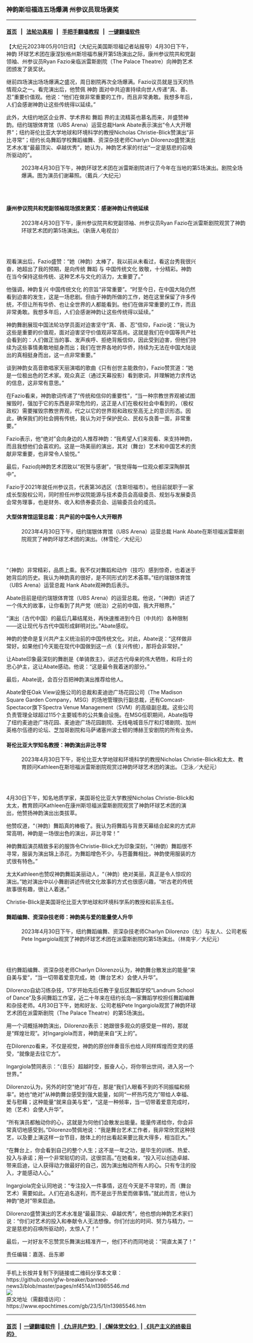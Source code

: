 ### 神韵斯坦福连五场爆满 州参议员现场褒奖
------------------------

#### [首页](https://github.com/gfw-breaker/banned-news3/blob/master/README.md) &nbsp;&nbsp;|&nbsp;&nbsp; [法轮功真相](https://github.com/begood0513/basic/blob/master/README.md)  &nbsp;&nbsp;|&nbsp;&nbsp; [手把手翻墙教程](https://github.com/gfw-breaker/guides/wiki)  &nbsp;&nbsp;|&nbsp;&nbsp; [一键翻墙软件](https://github.com/gfw-breaker/nogfw/blob/master/README.md)  



<div><p>
 【大纪元2023年05月01日讯】（大纪元美国斯坦福记者站报导）4月30日下午，
 <ok href="https://www.epochtimes.com/gb/tag/%E7%A5%9E%E9%9F%B5.html">
  神韵
 </ok>
 环球艺术团在康涅狄格州斯坦福市展开第5场演出之际，康州参议院共和党副领袖、州参议员Ryan Fazio亲临派雷斯剧院（The Palace Theatre）向神韵艺术团颁发了褒奖状。
</p>
<p>
 继前四场演出场场爆满之盛况，周日剧院再次全场爆满。Fazio议员就是当天的热情观众之一。看完演出后，他赞佩
 <ok href="https://www.epochtimes.com/gb/tag/%E7%A5%9E%E9%9F%B5.html">
  神韵
 </ok>
 面对中共迫害持续向世人传递“真、善、忍”重要价值观。他说：“他们在做非常重要的工作，而且非常勇敢。我想多年后，人们会感谢神韵让这些传统得以延续。”
</p>
<p>
 此外，大纽约地区企业界、学术界和
 <ok href="https://www.epochtimes.com/gb/tag/%E8%88%9E%E8%B9%88.html">
  舞蹈
 </ok>
 界的主流精英也慕名而来，并盛赞神韵。纽约瑞银体育馆（UBS Arena）运营总裁Hank Abate表示演出“令人大开眼界”；纽约哥伦比亚大学地球和环境科学的教授Nicholas Christie-Blick赞演出“非比寻常”；纽约长岛舞蹈学校舞蹈编舞、资深杂技老师Charlyn Dilorenzo盛赞演出艺术水准“最最顶尖、卓越优秀”，她认为，神韵艺术家的付出“一定是慈悲的召唤所驱动的”。
</p>
<figure aria-describedby="caption-attachment-13985554" class="wp-caption aligncenter" id="attachment_13985554" style="width: 600px">
 <ok href="https://i.epochtimes.com/assets/uploads/2023/05/id13985554-2304301847171973.jpg" target="_blank">
  <img alt="" class="size-large wp-image-13985554" src="https://i.epochtimes.com/assets/uploads/2023/05/id13985554-2304301847171973-600x400.jpg" title=""/>
 </ok>
 <br/><figcaption class="wp-caption-text" id="caption-attachment-13985554">
  2023年4月30日下午，神韵环球艺术团在派雷斯剧院进行了今年在当地的第5场演出。剧院全场爆满。图为演员们谢幕照。（戴兵／大纪元）
 </figcaption><br/>
</figure><br/>
<h4>
 康州参议院共和党副领袖现场颁发褒奖：感谢神韵让传统延续
</h4>
<figure aria-describedby="caption-attachment-13985555" class="wp-caption aligncenter" id="attachment_13985555" style="width: 600px">
 <ok href="https://i.epochtimes.com/assets/uploads/2023/05/id13985555-2304301812522124.jpg" target="_blank">
  <img alt="" class="size-large wp-image-13985555" src="https://i.epochtimes.com/assets/uploads/2023/05/id13985555-2304301812522124-600x400.jpg" title=""/>
 </ok>
 <br/><figcaption class="wp-caption-text" id="caption-attachment-13985555">
  2023年4月30日下午，康州参议院共和党副领袖、州参议员Ryan Fazio在派雷斯剧院观赏了神韵环球艺术团的第5场演出。（新唐人电视台）
 </figcaption><br/>
</figure><br/>
<p>
 观看演出后，Fazio盛赞：“她（神韵）太棒了，我以前从未看过，看这台秀我很兴奋，她超出了我的预期，是向传统
 <ok href="https://www.epochtimes.com/gb/tag/%E8%88%9E%E8%B9%88.html">
  舞蹈
 </ok>
 与
 <ok href="https://www.epochtimes.com/gb/tag/%E4%B8%AD%E5%9B%BD%E4%BC%A0%E7%BB%9F%E6%96%87%E5%8C%96.html">
  中国传统文化
 </ok>
 致敬，十分精彩。神韵在当今保持这些传统、这种艺术与文化的活力，太重要了。”
</p>
<p>
 他强调，神韵复兴
 <ok href="https://www.epochtimes.com/gb/tag/%E4%B8%AD%E5%9B%BD%E4%BC%A0%E7%BB%9F%E6%96%87%E5%8C%96.html">
  中国传统文化
 </ok>
 的宗旨“非常重要”。“时至今日，在中国大陆仍然看到迫害的发生，这是一场悲剧。但由于神韵所做的工作，她在这里保留了许多传统，不但让所有华侨、也让全世界的人都能看到。他们在做非常重要的工作，而且非常勇敢。我想多年后，人们会感谢神韵让这些传统得以延续。”
</p>
<p>
 神韵舞剧展现中国法轮功学员面对迫害坚守“真、善、忍”信仰，Fazio说：“我认为这些是重要的价值观，面对迫害坚守价值观非常高尚。这就是我们在中国等共产社会看到的：人们做正当的事、发声疾呼、拒绝背叛信仰，因此受到迫害，但他们持续为这些事情勇敢地挺身而出；我们在世界各地的华侨，持续为无法在中国大陆说出的真相挺身而出，这一点非常重要。”
</p>
<p>
 谈到神韵女高音歌唱家天丽演唱的歌曲《只有创世主能救你》，Fazio赞赏道：“她是一位极出色的艺术家。观众真正（通过天幕投影）看到歌词，并理解她力求传达的信息，这非常有意思。”
</p>
<p>
 在Fazio看来，神韵歌词传递了“传统和信仰的重要性”，“当一种宗教世界观被试图摧毁时，强加于它的东西是非常危险的，这正是人们在极权社会中看到的，（极权政权）需要摧毁宗教世界观，代之以它的世界观和政权至高无上的意识形态。因此，确保我们的社会拥有传统，我认为对于保护民众、民权与良善一面，非常重要。”
</p>
<p>
 Fazio表示，他“绝对”会向身边的人推荐神韵：“我希望人们来观看、来支持神韵，而且我想他们会喜欢的。这是一场美丽的演出，其对（舞台）艺术和中国艺术的贡献非常重要，也非常令人愉悦。”
</p>
<p>
 最后，Fazio向神韵艺术团致以“祝贺与感谢”，“我觉得每一位观众都深深陶醉其中”。
</p>
<p>
 Fazio于2021年就任州参议员，代表第36选区（含斯坦福市）。他目前就职于一家成长型股权公司，同时担任州参议院能源与技术委员会高级委员、规划与发展委员会常务理事，也是财务、收入和债券委员会、运输委员会的成员。
</p>
<h4>
 大型体育馆运营总裁：共产前的中国令人大开眼界
</h4>
<figure aria-describedby="caption-attachment-13985556" class="wp-caption aligncenter" id="attachment_13985556" style="width: 600px">
 <ok href="https://i.epochtimes.com/assets/uploads/2023/05/id13985556-2304301649272124.jpg" target="_blank">
  <img alt="" class="size-large wp-image-13985556" src="https://i.epochtimes.com/assets/uploads/2023/05/id13985556-2304301649272124-600x400.jpg" title=""/>
 </ok>
 <br/><figcaption class="wp-caption-text" id="caption-attachment-13985556">
  2023年4月30日下午，纽约瑞银体育馆（UBS Arena）运营总裁 Hank Abate在斯坦福派雷斯剧院观赏了神韵环球艺术团的演出。（林雪伦／大纪元）
 </figcaption><br/>
</figure><br/>
<p>
 “（神韵）非常精彩，品质上乘。我不仅对舞蹈和动作（技巧）感到惊奇，也着迷于她背后的历史。我认为神韵真的很好，是不同形式的艺术荟萃。”纽约瑞银体育馆（UBS Arena）运营总裁 Hank Abate观神韵后表示。
</p>
<p>
 Abate目前是纽约瑞银体育馆（UBS Arena）的运营总裁。他说，“（神韵）讲述了一个伟大的故事，让你看到了共产党（统治）之前的中国，我大开眼界。”
</p>
<p>
 “演出（古代中国）的最后几幕结尾处，再快速推进到今日（中共的）各种限制——这让现代与古代中国形成鲜明对比。”Abate感叹。
</p>
<p>
 神韵的使命是复兴共产主义统治前的中国传统文化。对此，Abate说：“这样做非常好。如果他们今天能在现代中国做到这一点（复兴传统），那将会非常好。”
</p>
<p>
 让Abate印象最深刻的舞剧是《单骑救主》，讲述古代母亲的伟大牺牲，和将士的忠心护主，这让Abate感动。他说：“这是最令我着迷的部分。”
</p>
<p>
 最后，Abate说，会百分百把神韵演出推荐给他人。
</p>
<p>
 Abate曾任Oak View设施公司的总裁和麦迪逊广场花园公司（The Madison Square Garden Company，MSG）的场地管理执行副总裁，还有Comcast-Spectacor旗下Spectra Venue Management（SVM）的高级副总裁。这些公司负责管理全球超过115个主要城市的公共集会设施。在MSG任职期间，Abate指导了纽约麦迪逊广场花园、麦迪逊广场花园剧院、无线电城音乐厅和灯塔剧院、加州英格尔伍德的论坛、芝加哥剧院和马萨诸塞州波士顿的博赫王安剧院的所有业务。
</p>
<h4>
 哥伦比亚大学知名教授：神韵演出非比寻常
</h4>
<figure aria-describedby="caption-attachment-13985558" class="wp-caption aligncenter" id="attachment_13985558" style="width: 600px">
 <ok href="https://i.epochtimes.com/assets/uploads/2023/05/id13985558-2304301620362124.jpg" target="_blank">
  <img alt="" class="size-large wp-image-13985558" src="https://i.epochtimes.com/assets/uploads/2023/05/id13985558-2304301620362124-600x400.jpg" title=""/>
 </ok>
 <br/><figcaption class="wp-caption-text" id="caption-attachment-13985558">
  2023年4月30日下午，哥伦比亚大学地球和环境科学的教授Nicholas Christie-Blick和太太、教育顾问Kathleen在斯坦福派雷斯剧院观赏过神韵环球艺术团的演出。（卫泳／大纪元）
 </figcaption><br/>
</figure><br/>
<p>
 4月30日下午，知名地质学家，美国哥伦比亚大学教授Nicholas Christie-Blick和太太，教育顾问Kathleen在康州斯坦福派雷斯剧院观赏了神韵环球艺术团的演出，他赞扬神韵演出出类拔萃。
</p>
<p>
 他赞叹道，“（神韵）舞蹈真的棒极了。我认为将舞蹈与背景天幕结合起来的方式非常高明，神韵是一场很出色的演出，非比寻常！”
</p>
<p>
 神韵舞蹈演员精致多彩的服饰令Christie-Blick尤为印象深刻，“（神韵）舞蹈很不寻常，服装为演出锦上添花，为舞蹈增色不少。与芭蕾舞相比，神韵使用服装的方式很有特色。”
</p>
<p>
 太太Kathleen也赞叹神韵舞蹈美丽动人，“（神韵）绝对美丽，真正是令人惊叹的演出。”她对演出中以小舞剧讲述传统文化故事的方式也很感兴趣，“听古老的传统故事很有趣，很让人着迷。”
</p>
<p>
 Christie-Blick是美国哥伦比亚大学地球和环境科学系的教授和前系主任。
</p>
<h4>
 舞蹈编舞、资深杂技老师：神韵美与爱的能量使人升华
</h4>
<figure aria-describedby="caption-attachment-13985559" class="wp-caption aligncenter" id="attachment_13985559" style="width: 600px">
 <ok href="https://i.epochtimes.com/assets/uploads/2023/05/id13985559-2304301627152124.jpg" target="_blank">
  <img alt="" class="size-large wp-image-13985559" src="https://i.epochtimes.com/assets/uploads/2023/05/id13985559-2304301627152124-600x400.jpg" title=""/>
 </ok>
 <br/><figcaption class="wp-caption-text" id="caption-attachment-13985559">
  2023年4月30日下午，纽约舞蹈编舞、资深杂技老师Charlyn Dilorenzo（左）与友人、公司老板Pete Ingargiola观赏了神韵环球艺术团在派雷斯剧院的第5场演出。（林南宇／大纪元）
 </figcaption><br/>
</figure><br/>
<p>
 纽约舞蹈编舞、资深杂技老师Charlyn Dilorenzo认为，神韵舞台散发出的能量“来自美与爱”，“当一切带着爱意完成，她（舞台艺术）会使人升华”。
</p>
<p>
 Dilorenzo自幼习练杂技，17岁开始先后任教于皇后区舞蹈学校“Landrum School of Dance”及多间舞蹈工作室，近二十年来在纽约长岛一家舞蹈学校担任舞蹈编舞和杂技老师。4月30日下午，她和好友、公司老板Pete Ingargiola观赏了神韵环球艺术团在派雷斯剧院（The Palace Theatre）的第5场演出。
</p>
<p>
 用一个词概括神韵演出，Dilorenzo表示：她跟很多观众的感受是一样的，那就是“辉煌壮观”。对Ingargiola而言，神韵是来自“天上的”。
</p>
<p>
 在Dilorenzo看来，不仅是视觉，神韵的原创伴奏音乐也给人同样辉煌而空灵的感受，“就像是去往它方”。
</p>
<p>
 Ingargiola赞同表示：“（音乐）超越时空，振奋人心，将你带出世间，进入另一个世界。”
</p>
<p>
 Dilorenzo认为，另外的时空“绝对”存在，那是“我们人眼看不到的不同振幅和频率”。她也“绝对”从神韵舞台感受到强大能量，如同“一杯热巧克力”带给人幸福、爱与慰藉；这种能量“就来自美与爱”，“这是一种频率，当一切带着爱意完成时，她（艺术）会使人升华”。
</p>
<p>
 “所有演员都触动你的心，这就是为何他们会散发出能量。能量传递给你，你会非常真切地感受到。”Dilorenzo赞佩地说：“我是舞台艺术工作者，我非常欣赏这种技艺，以及要上演这样一台节目，肢体上的付出看起来要比我大得多，相当巨大。”
</p>
<p>
 “在舞台上，你会看到自己的整个人生；这不是一年之功，是毕生的训练、热爱、投入与承诺；用一个非常贴切的词，这很崇高。”在她看来，“投入可以创造卓越、带来启迪，让人获得动力做最好的自己，因为演出触动所有人的心。只有专注的投入，才能感动人心。”
</p>
<p>
 Ingargiola完全认同地说：“专注投入一件事情，这在今天是不寻常的，而（舞台艺术）需要如此。人们在追名逐利，而不是出于热爱而做事情。”就此而言，他认为神韵“绝对”带来启迪。
</p>
<p>
 Dilorenzo盛赞演出的艺术水准是“最最顶尖、卓越优秀”，他也想向神韵艺术家们说：“你们对艺术的投入和奉献令人无法想像。你们付出的时间、努力与精力，一定是慈悲的召唤所驱动的，太惊人了！”
</p>
<p>
 最后，一对好友不忘赞赏乐舞演出精准齐一，他们不约而同地说：“简直太美了！”
</p>
<p>
 责任编辑：嘉莲、岳东卿
</p>
</div>
<hr/>
手机上长按并复制下列链接或二维码分享本文章：<br/>
https://github.com/gfw-breaker/banned-news3/blob/master/pages/nf4514/n13985546.md <br/>
<a href='https://github.com/gfw-breaker/banned-news3/blob/master/pages/nf4514/n13985546.md'><img src='https://github.com/gfw-breaker/banned-news3/blob/master/pages/nf4514/n13985546.md.png'/></a> <br/>
原文地址（需翻墙访问）：https://www.epochtimes.com/gb/23/5/1/n13985546.htm


------------------------
#### [首页](https://github.com/gfw-breaker/banned-news3/blob/master/README.md) &nbsp;|&nbsp; [一键翻墙软件](https://github.com/gfw-breaker/nogfw/blob/master/README.md) &nbsp;| [《九评共产党》](https://github.com/gfw-breaker/9ping.md/blob/master/README.md#九评之一评共产党是什么) | [《解体党文化》](https://github.com/gfw-breaker/jtdwh.md/blob/master/README.md) | [《共产主义的终极目的》](https://github.com/gfw-breaker/gczydzjmd.md/blob/master/README.md)


<img src='http://gfw-breaker.win/banned-news3/pages/nf4514/n13985546.md' width='0px' height='0px'/>